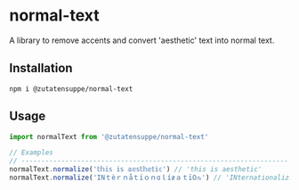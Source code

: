 # normal-text

A library to remove accents and convert 'aesthetic' text into normal text.

## Installation

```console
npm i @zutatensuppe/normal-text
```

## Usage

```js
import normalText from '@zutatensuppe/normal-text'

// Examples
// -------------------------------------------------------------------
normalText.normalize('𝕥𝕙𝕚𝕤 𝕚𝕤 𝕒𝕖𝕤𝕥𝕙𝕖𝕥𝕚𝕔') // 'this is aesthetic'
normalText.normalize('INｔèｒｎåｔïｏｎɑｌíƶａｔï߀ԉ') // 'INternationalizati0n'
```
